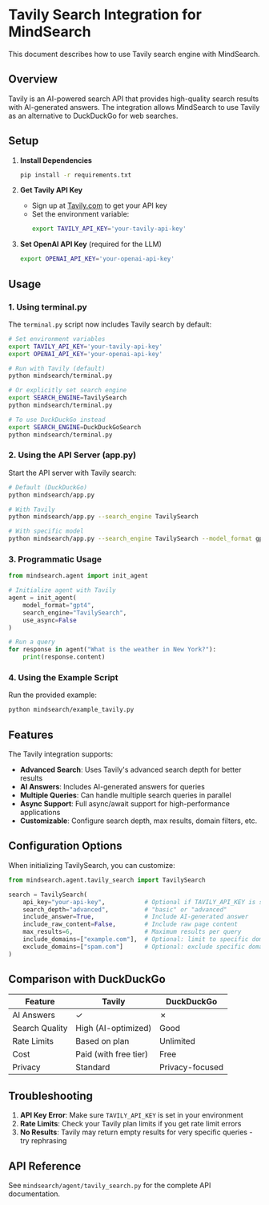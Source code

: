 # Tavily Search Integration for MindSearch

This document describes how to use Tavily search engine with MindSearch.

## Overview

Tavily is an AI-powered search API that provides high-quality search results with AI-generated answers. The integration allows MindSearch to use Tavily as an alternative to DuckDuckGo for web searches.

## Setup

1. **Install Dependencies**
   ```bash
   pip install -r requirements.txt
   ```

2. **Get Tavily API Key**
   - Sign up at [Tavily.com](https://tavily.com) to get your API key
   - Set the environment variable:
     ```bash
     export TAVILY_API_KEY='your-tavily-api-key'
     ```

3. **Set OpenAI API Key** (required for the LLM)
   ```bash
   export OPENAI_API_KEY='your-openai-api-key'
   ```

## Usage

### 1. Using terminal.py

The `terminal.py` script now includes Tavily search by default:

```bash
# Set environment variables
export TAVILY_API_KEY='your-tavily-api-key'
export OPENAI_API_KEY='your-openai-api-key'

# Run with Tavily (default)
python mindsearch/terminal.py

# Or explicitly set search engine
export SEARCH_ENGINE=TavilySearch
python mindsearch/terminal.py

# To use DuckDuckGo instead
export SEARCH_ENGINE=DuckDuckGoSearch
python mindsearch/terminal.py
```

### 2. Using the API Server (app.py)

Start the API server with Tavily search:

```bash
# Default (DuckDuckGo)
python mindsearch/app.py

# With Tavily
python mindsearch/app.py --search_engine TavilySearch

# With specific model
python mindsearch/app.py --search_engine TavilySearch --model_format gpt4
```

### 3. Programmatic Usage

```python
from mindsearch.agent import init_agent

# Initialize agent with Tavily
agent = init_agent(
    model_format="gpt4",
    search_engine="TavilySearch",
    use_async=False
)

# Run a query
for response in agent("What is the weather in New York?"):
    print(response.content)
```

### 4. Using the Example Script

Run the provided example:

```bash
python mindsearch/example_tavily.py
```

## Features

The Tavily integration supports:

- **Advanced Search**: Uses Tavily's advanced search depth for better results
- **AI Answers**: Includes AI-generated answers for queries
- **Multiple Queries**: Can handle multiple search queries in parallel
- **Async Support**: Full async/await support for high-performance applications
- **Customizable**: Configure search depth, max results, domain filters, etc.

## Configuration Options

When initializing TavilySearch, you can customize:

```python
from mindsearch.agent.tavily_search import TavilySearch

search = TavilySearch(
    api_key="your-api-key",           # Optional if TAVILY_API_KEY is set
    search_depth="advanced",          # "basic" or "advanced"
    include_answer=True,              # Include AI-generated answer
    include_raw_content=False,        # Include raw page content
    max_results=6,                    # Maximum results per query
    include_domains=["example.com"],  # Optional: limit to specific domains
    exclude_domains=["spam.com"]      # Optional: exclude specific domains
)
```

## Comparison with DuckDuckGo

| Feature | Tavily | DuckDuckGo |
|---------|---------|------------|
| AI Answers | ✓ | ✗ |
| Search Quality | High (AI-optimized) | Good |
| Rate Limits | Based on plan | Unlimited |
| Cost | Paid (with free tier) | Free |
| Privacy | Standard | Privacy-focused |

## Troubleshooting

1. **API Key Error**: Make sure `TAVILY_API_KEY` is set in your environment
2. **Rate Limits**: Check your Tavily plan limits if you get rate limit errors
3. **No Results**: Tavily may return empty results for very specific queries - try rephrasing

## API Reference

See `mindsearch/agent/tavily_search.py` for the complete API documentation.